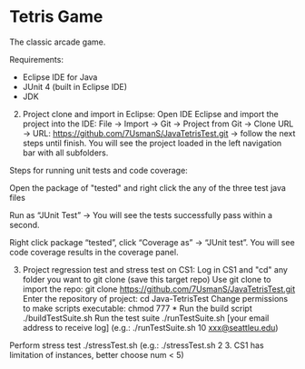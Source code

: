 Tetris Game
======

The classic arcade game.

Requirements:
* Eclipse IDE for Java
* JUnit 4 (built in Eclipse IDE)
* JDK

2. Project clone and import in Eclipse:
Open IDE Eclipse and import the project into the IDE:
File → Import → Git → Project from Git → Clone URL → URL: https://github.com/7UsmanS/JavaTetrisTest.git → follow the next steps until finish. You will see the project loaded in the left navigation bar with all subfolders.

Steps for running unit tests and code coverage:

Open the package of "tested" and right click the any of the three test java files

Run as “JUnit Test” → You will see the tests successfully pass within a second.

Right click package “tested”, click “Coverage as” → “JUnit test”. You will see code coverage results in the coverage panel.

3. Project regression test and stress test on CS1:
Log in CS1 and "cd" any folder you want to git clone (save this target repo)
Use git clone to import the repo:
  git clone https://github.com/7UsmanS/JavaTetrisTest.git
Enter the repository of project:
  cd Java-TetrisTest
Change permissions to make scripts executable:
  chmod 777 *
Run the build script
  ./buildTestSuite.sh
Run the test suite
  ./runTestSuite.sh <num of iterations> [your email address to receive log]
(e.g.: ./runTestSuite.sh 10 xxx@seattleu.edu)

Perform stress test
  ./stressTest.sh <num of instances> <num of iteration> 
(e.g.: ./stressTest.sh 2 3. CS1 has limitation of instances, better choose num < 5)

